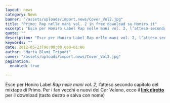 ```yaml
---
layout: news
category: News
banner: "/assets/uploads/import.news/Cover_Vol2.jpg"
title: "Primo: Rap nelle mani vol. 2 in free download su Honiro.it"
excerpt: "Esce per Honiro Label Rap nelle mani vol. 2, l’atteso secondo capitolo del mixtape di Primo. Per i fan vecchi e nuovi dei Cor Veleno, ecco il link diretto per il download (tasto destro e salva con nome)"
quote: ""
description: "Esce per Honiro Label Rap nelle mani vol. 2, l’atteso secondo capitolo del mixtape di Primo. Per i fan vecchi e nuovi dei Cor Veleno, ecco il link diretto per il download (tasto destro e salva con nome)"
keywords: ""
date: 2012-05-23T00:00:00.000+01:00
author: "Marta Blumi Tripodi"
cover: "/assets/uploads/import.news/Cover_Vol2.jpg"
pagination:
  enabled: true

---
```


Esce per Honiro Label _Rap nelle mani vol. 2_, l’atteso secondo capitolo del mixtape di Primo. Per i fan vecchi e nuovi dei Cor Veleno, ecco il **[link diretto](http://www.honiro.it/label/getfile.php?name=Primo%5F-%5FRap%5FNelle%5FMani%5FVol2 "http://www.honiro.it/label/getfile.php?name=Primo_-_Rap_Nelle_Mani_Vol2")** per il download (tasto destro e salva con nome)